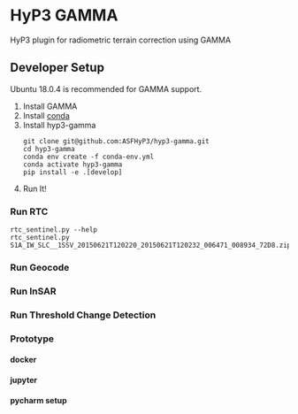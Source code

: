 # HyP3 GAMMA

HyP3 plugin for radiometric terrain correction using GAMMA

## Developer Setup

Ubuntu 18.0.4 is recommended for GAMMA support.

1. Install GAMMA
1. Install [conda](https://docs.conda.io/en/latest/miniconda.html)
1. Install hyp3-gamma
   ```
   git clone git@github.com:ASFHyP3/hyp3-gamma.git
   cd hyp3-gamma
   conda env create -f conda-env.yml
   conda activate hyp3-gamma
   pip install -e .[develop]
   ```
1. Run It!


### Run RTC
   ```
   rtc_sentinel.py --help
   rtc_sentinel.py S1A_IW_SLC__1SSV_20150621T120220_20150621T120232_006471_008934_72D8.zip
   ```

### Run Geocode


### Run InSAR


### Run Threshold Change Detection


### Prototype

#### docker
#### jupyter
#### pycharm setup
